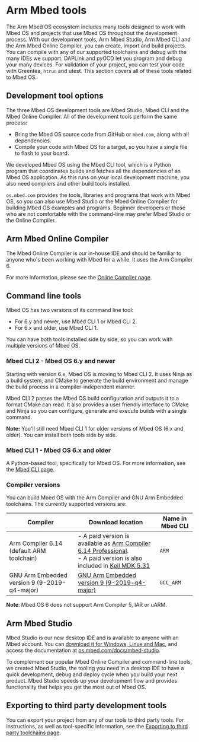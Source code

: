 # Arm Mbed tools

The Arm Mbed OS ecosystem includes many tools designed to work with Mbed OS and projects that use Mbed OS throughout the development process. With our development tools, Arm Mbed Studio, Arm Mbed CLI and the Arm Mbed Online Compiler, you can create, import and build projects. You can compile with any of our supported toolchains and debug with the many IDEs we support. DAPLink and pyOCD let you program and debug your many devices. For validation of your project, you can test your code with Greentea, `htrun` and utest. This section covers all of these tools related to Mbed OS.

## Development tool options

The three Mbed OS development tools are Mbed Studio, Mbed CLI and the Mbed Online Compiler. All of the development tools perform the same process:

- Bring the Mbed OS source code from GitHub or `mbed.com`, along with all dependencies.
- Compile your code with Mbed OS for a target, so you have a single file to flash to your board.

We developed Mbed OS using the Mbed CLI tool, which is a Python program that coordinates builds and fetches all the dependencies of an Mbed OS application. As this runs on your local development machine, you also need compilers and other build tools installed.

`os.mbed.com` provides the tools, libraries and programs that work with Mbed OS, so you can also use Mbed Studio or the Mbed Online Compiler for building Mbed OS examples and programs. Beginner developers or those who are not comfortable with the command-line may prefer Mbed Studio or the Online Compiler.

## Arm Mbed Online Compiler

The Mbed Online Compiler is our in-house IDE and should be familiar to anyone who's been working with Mbed for a while. It uses the Arm Compiler 6.

For more information, please see the [Online Compiler page](../build-tools/mbed-online-compiler.html).

## Command line tools

Mbed OS has two versions of its command line tool:

- For 6.y and newer, use Mbed CLI 1 or Mbed CLI 2.
- For 6.x and older, use Mbed CLI 1.

You can have both tools installed side by side, so you can work with multiple versions of Mbed OS.

### Mbed CLI 2 - Mbed OS 6.y and newer

Starting with version 6.x, Mbed OS is moving to Mbed CLI 2. It uses Ninja as a build system, and CMake to generate the build environment and manage the build process in a compiler-independent manner.

Mbed CLI 2 parses the Mbed OS build configuration and outputs it to a format CMake can read. It also provides a user friendly interface to CMake and Ninja so you can configure, generate and execute builds with a single command.

<span class="notes">**Note:** You'll still need Mbed CLI 1 for older versions of Mbed OS (6.x and older). You can install both tools side by side.</span>

### Mbed CLI 1 - Mbed OS 6.x and older

A Python-based tool, specifically for Mbed OS. For more information, see the [Mbed CLI page](../tools/developing-mbed-cli.html).

### Compiler versions

You can build Mbed OS with the Arm Compiler and GNU Arm Embedded toolchains. The currently supported versions are:

| Compiler| Download location | Name in Mbed CLI |
| --- | --- | --- |
| Arm Compiler 6.14 (default ARM toolchain) | - A paid version is available as [Arm Compiler 6.14 Professional](https://developer.arm.com/products/software-development-tools/compilers/arm-compiler/downloads/version-6). </br> - A paid version is also included in [Keil MDK 5.31](http://www2.keil.com/mdk5/531) | `ARM` |
| GNU Arm Embedded version 9 (9-2019-q4-major) | [GNU Arm Embedded version 9 (9-2019-q4-major)](https://developer.arm.com/open-source/gnu-toolchain/gnu-rm/downloads) | `GCC_ARM` |

<span class="notes">**Note**: Mbed OS 6 does not support Arm Compiler 5, IAR or uARM.</span>

## Arm Mbed Studio

Mbed Studio is our new desktop IDE and is available to anyone with an Mbed account. You can [download it for Windows, Linux and Mac](https://os.mbed.com/docs/mbed-studio/current/installing/index.html), and access the documentation at [os.mbed.com/docs/mbed-studio](https://os.mbed.com/docs/mbed-studio/).

To complement our popular Mbed Online Compiler and command-line tools, we created Mbed Studio, the tooling you need in a desktop IDE to have a quick development, debug and deploy cycle when you build your next product. Mbed Studio speeds up your development flow and provides functionality that helps you get the most out of Mbed OS.

## Exporting to third party development tools

You can export your project from any of our tools to third party tools. For instructions, as well as tool-specific information, see the [Exporting to third party toolchains page](../build-tools/third-party-build-tools.html).
